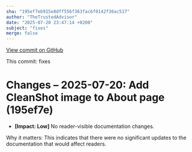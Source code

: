 ```yaml
---
sha: "195ef7eb915e8dff556f363fac6f0142f36ac517"
author: "TheTrustedAdvisor"
date: "2025-07-20 23:47:14 +0200"
subject: "fixes"
merge: false
---
```


[View commit on GitHub](https://github.com/TheTrustedAdvisor/FabricAdoptionFramework/commit/195ef7eb915e8dff556f363fac6f0142f36ac517)

This commit: fixes

# Changes – 2025-07-20: Add CleanShot image to About page (195ef7e)

- **[Impact: Low]** No reader-visible documentation changes.

Why it matters: This indicates that there were no significant updates to the documentation that would affect readers.
